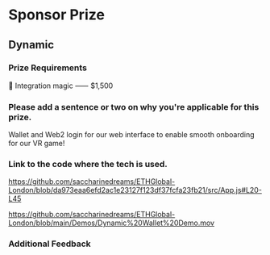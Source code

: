 # Sponsor Prize

## Dynamic 

### Prize Requirements

🤝 Integration magic ⸺ $1,500
    
### Please add a sentence or two on why you're applicable for this prize.
Wallet and Web2 login for our web interface to enable smooth onboarding for our VR game!

### Link to the code where the tech is used.

https://github.com/saccharinedreams/ETHGlobal-London/blob/da973eaa6efd2ac1e23127f123df37fcfa23fb21/src/App.js#L20-L45

https://github.com/saccharinedreams/ETHGlobal-London/blob/main/Demos/Dynamic%20Wallet%20Demo.mov

### Additional Feedback
